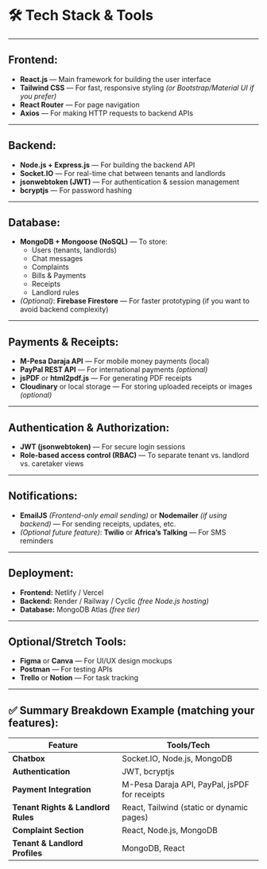 # 🛠 Tech Stack & Tools

---

## **Frontend:**
- **React.js** — Main framework for building the user interface
- **Tailwind CSS** — For fast, responsive styling *(or Bootstrap/Material UI if you prefer)*
- **React Router** — For page navigation
- **Axios** — For making HTTP requests to backend APIs

---

## **Backend:**
- **Node.js + Express.js** — For building the backend API
- **Socket.IO** — For real-time chat between tenants and landlords
- **jsonwebtoken (JWT)** — For authentication & session management
- **bcryptjs** — For password hashing

---

## **Database:**
- **MongoDB + Mongoose (NoSQL)** — To store:
  - Users (tenants, landlords)
  - Chat messages
  - Complaints
  - Bills & Payments
  - Receipts
  - Landlord rules
- *(Optional)*: **Firebase Firestore** — For faster prototyping (if you want to avoid backend complexity)

---

## **Payments & Receipts:**
- **M-Pesa Daraja API** — For mobile money payments (local)
- **PayPal REST API** — For international payments *(optional)*
- **jsPDF** or **html2pdf.js** — For generating PDF receipts
- **Cloudinary** or local storage — For storing uploaded receipts or images *(optional)*

---

## **Authentication & Authorization:**
- **JWT (jsonwebtoken)** — For secure login sessions
- **Role-based access control (RBAC)** — To separate tenant vs. landlord vs. caretaker views

---

## **Notifications:**
- **EmailJS** *(Frontend-only email sending)* or **Nodemailer** *(if using backend)* — For sending receipts, updates, etc.
- *(Optional future feature)*: **Twilio** or **Africa’s Talking** — For SMS reminders

---

## **Deployment:**
- **Frontend:** Netlify / Vercel
- **Backend:** Render / Railway / Cyclic *(free Node.js hosting)*
- **Database:** MongoDB Atlas *(free tier)*

---

## **Optional/Stretch Tools:**
- **Figma** or **Canva** — For UI/UX design mockups
- **Postman** — For testing APIs
- **Trello** or **Notion** — For task tracking

---

## ✅ **Summary Breakdown Example (matching your features):**

| Feature                        | Tools/Tech                                |
|---------------------------------|-------------------------------------------|
| **Chatbox**                     | Socket.IO, Node.js, MongoDB               |
| **Authentication**              | JWT, bcryptjs                             |
| **Payment Integration**         | M-Pesa Daraja API, PayPal, jsPDF for receipts |
| **Tenant Rights & Landlord Rules** | React, Tailwind (static or dynamic pages) |
| **Complaint Section**           | React, Node.js, MongoDB                   |
| **Tenant & Landlord Profiles**  | MongoDB, React                            |

